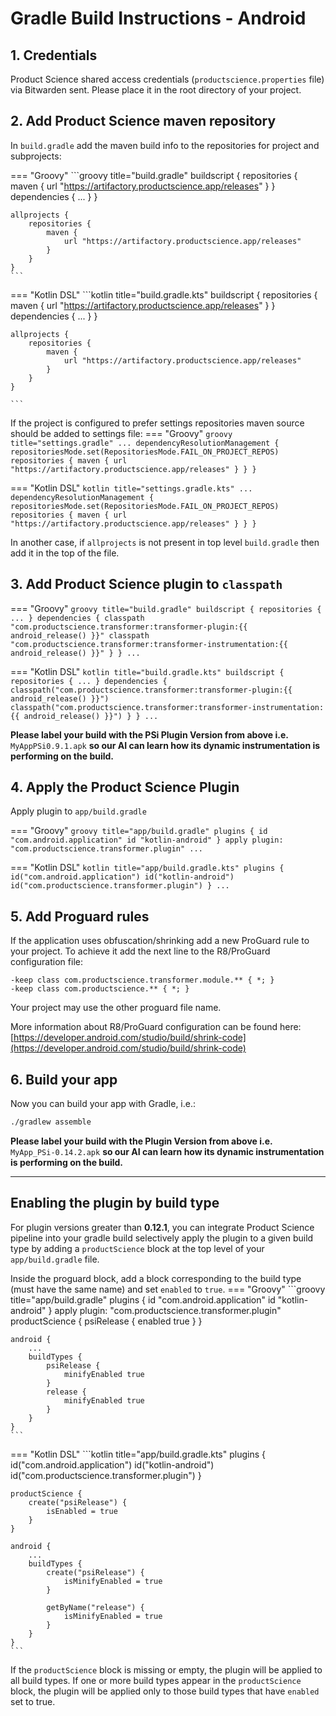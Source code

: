 
# Gradle Build Instructions - Android

## 1. Credentials
Product Science shared access credentials (`productscience.properties` file) via Bitwarden sent. 
Please place it in the root directory of your project.


## 2. Add Product Science maven repository

In `build.gradle` add the maven build info to the repositories for project and subprojects:  


=== "Groovy"
    ```groovy title="build.gradle"
    buildscript {
        repositories {
            maven {
                url "https://artifactory.productscience.app/releases"
            }
        }
        dependencies { ... }
    }
    
    allprojects {
        repositories {
            maven {
                url "https://artifactory.productscience.app/releases"
            }
        }
    }
    ```  

=== "Kotlin DSL"
    ```kotlin title="build.gradle.kts"
    buildscript {
        repositories {
            maven {
                url "https://artifactory.productscience.app/releases"
            }
        }
        dependencies { ... }
    }

    allprojects {
        repositories {
            maven {
                url "https://artifactory.productscience.app/releases"
            }
        }
    }

    ```

If the project is configured to prefer settings repositories maven source should be added to settings file:
=== "Groovy"
    ```groovy title="settings.gradle"
    ...
    dependencyResolutionManagement {
        repositoriesMode.set(RepositoriesMode.FAIL_ON_PROJECT_REPOS)
        repositories {
            maven {
                url "https://artifactory.productscience.app/releases"
            }
        }
    }
    ```

=== "Kotlin DSL"
    ```kotlin title="settings.gradle.kts"
    ...
    dependencyResolutionManagement {
        repositoriesMode.set(RepositoriesMode.FAIL_ON_PROJECT_REPOS)
        repositories {
            maven {
                url "https://artifactory.productscience.app/releases"
            }
        }
    }
    ```


In another case, if `allprojects` is not present in top level `build.gradle` then add it in the top of the file.  


## 3. Add Product Science plugin to `classpath`

=== "Groovy"
    ```groovy title="build.gradle"
    buildscript {
        repositories { ... }
        dependencies {
            classpath "com.productscience.transformer:transformer-plugin:{{ android_release() }}"
            classpath "com.productscience.transformer:transformer-instrumentation:{{ android_release() }}"
        }
    }
    ...
    ```

=== "Kotlin DSL"
    ```kotlin title="build.gradle.kts"
    buildscript {
        repositories { ... }
        dependencies {
            classpath("com.productscience.transformer:transformer-plugin:{{ android_release() }}")
            classpath("com.productscience.transformer:transformer-instrumentation:{{ android_release() }}")
        }
    }
    ...
    ```

**Please label your build with the PSi Plugin Version from above i.e.**  
`MyAppPSi0.9.1.apk` 
**so our AI can learn how its dynamic instrumentation is performing on the build.**

## 4. Apply the Product Science Plugin  

Apply plugin to `app/build.gradle`  

=== "Groovy"
    ```groovy title="app/build.gradle"
    plugins {
        id "com.android.application"
        id "kotlin-android"
    }
    apply plugin: "com.productscience.transformer.plugin"
    ...
    ```

=== "Kotlin DSL"
    ```kotlin title="app/build.gradle.kts"
    plugins {
        id("com.android.application")
        id("kotlin-android")
        id("com.productscience.transformer.plugin")
    }
    ...
    ```


## 5. Add Proguard rules

If the application uses obfuscation/shrinking add a new ProGuard rule to your project.
To achieve it add the next line to the R8/ProGuard configuration file: 
  
```proguard title="proguard-rules.pro."
-keep class com.productscience.transformer.module.** { *; }
-keep class com.productscience.** { *; }
```

Your project may use the other proguard file name.

More information about R8/ProGuard configuration can be found here:
[https://developer.android.com/studio/build/shrink-code](https://developer.android.com/studio/build/shrink-code)

## 6. Build your app
Now you can build your app with Gradle, i.e.:
```bash
./gradlew assemble
```

**Please label your build with the Plugin Version from above i.e.**  
`MyApp_PSi-0.14.2.apk` 
**so our AI can learn how its dynamic instrumentation is performing on the build.**


----


## Enabling the plugin by build type

For plugin versions greater than **0.12.1**, 
you can integrate Product Science pipeline into your gradle build 
selectively apply the plugin to a given build type by adding a `productScience` block 
at the top level of your `app/build.gradle` file. 

Inside the proguard block, add a block corresponding to the build type (must have the same name) and set `enabled` to `true`.
=== "Groovy"
    ```groovy title="app/build.gradle"
    plugins {
        id "com.android.application"
        id "kotlin-android"
    }
    apply plugin: "com.productscience.transformer.plugin" 
    productScience {
        psiRelease {
            enabled true
        }
    }
    
    android {
        ...
        buildTypes {
            psiRelease {
                minifyEnabled true
            }
            release {
                minifyEnabled true
            }
        }
    }
    ```
=== "Kotlin DSL"
    ```kotlin title="app/build.gradle.kts"
    plugins {
        id("com.android.application")
        id("kotlin-android")
        id("com.productscience.transformer.plugin")
    }
    
    productScience {
        create("psiRelease") {
            isEnabled = true
        }
    }
    
    android {
        ...
        buildTypes {
            create("psiRelease") {
                isMinifyEnabled = true
            }
    
            getByName("release") {
                isMinifyEnabled = true
            }
        }
    }
    ```


If the `productScience` block is missing or empty, the plugin will be applied to all build types.
If one or more build types appear in the `productScience` block,
the plugin will be applied only to those build types that have `enabled` set to true. 
